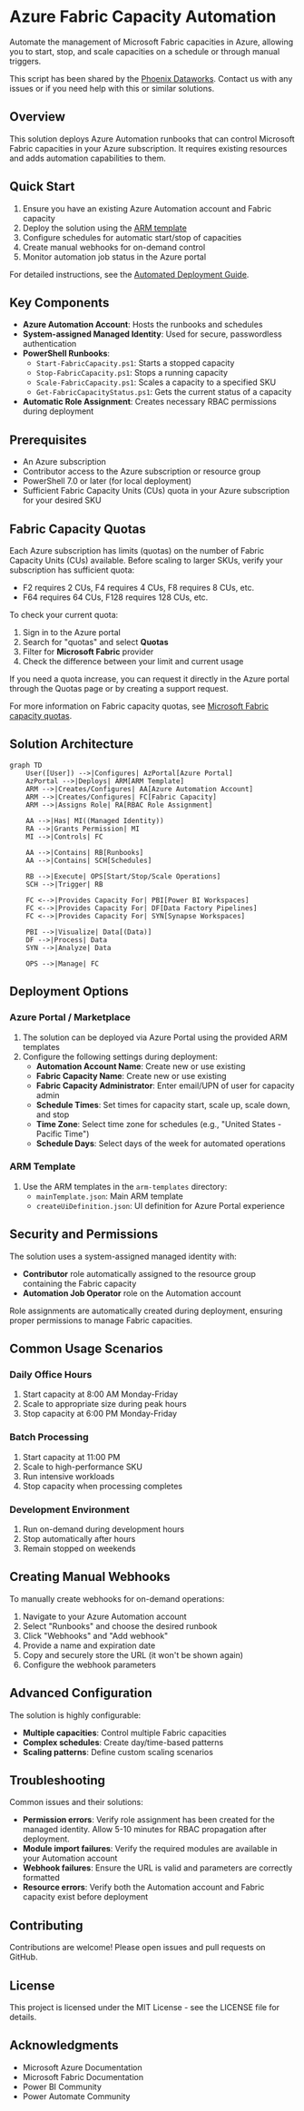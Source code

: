 # Azure Fabric Capacity Automation

Automate the management of Microsoft Fabric capacities in Azure, allowing you to start, stop, and scale capacities on a schedule or through manual triggers.

This script has been shared by the [Phoenix Dataworks](https://phoenixdaa.works). Contact us with any issues or if you need help with this or similar solutions.

## Overview

This solution deploys Azure Automation runbooks that can control Microsoft Fabric capacities in your Azure subscription. It requires existing resources and adds automation capabilities to them.

## Quick Start

1. Ensure you have an existing Azure Automation account and Fabric capacity
2. Deploy the solution using the [ARM template](arm-templates/azuredeploy.json)
3. Configure schedules for automatic start/stop of capacities
4. Create manual webhooks for on-demand control
5. Monitor automation job status in the Azure portal

For detailed instructions, see the [Automated Deployment Guide](Automated-Deployment-Guide.md).

## Key Components

- **Azure Automation Account**: Hosts the runbooks and schedules
- **System-assigned Managed Identity**: Used for secure, passwordless authentication
- **PowerShell Runbooks**:
  - `Start-FabricCapacity.ps1`: Starts a stopped capacity
  - `Stop-FabricCapacity.ps1`: Stops a running capacity
  - `Scale-FabricCapacity.ps1`: Scales a capacity to a specified SKU
  - `Get-FabricCapacityStatus.ps1`: Gets the current status of a capacity
- **Automatic Role Assignment**: Creates necessary RBAC permissions during deployment

## Prerequisites

- An Azure subscription
- Contributor access to the Azure subscription or resource group
- PowerShell 7.0 or later (for local deployment)
- Sufficient Fabric Capacity Units (CUs) quota in your Azure subscription for your desired SKU

## Fabric Capacity Quotas

Each Azure subscription has limits (quotas) on the number of Fabric Capacity Units (CUs) available. Before scaling to larger SKUs, verify your subscription has sufficient quota:

- F2 requires 2 CUs, F4 requires 4 CUs, F8 requires 8 CUs, etc.
- F64 requires 64 CUs, F128 requires 128 CUs, etc.

To check your current quota:
1. Sign in to the Azure portal
2. Search for "quotas" and select **Quotas**
3. Filter for **Microsoft Fabric** provider
4. Check the difference between your limit and current usage

If you need a quota increase, you can request it directly in the Azure portal through the Quotas page or by creating a support request.

For more information on Fabric capacity quotas, see [Microsoft Fabric capacity quotas](https://learn.microsoft.com/en-us/fabric/enterprise/fabric-quotas).

## Solution Architecture

```mermaid
graph TD
    User([User]) -->|Configures| AzPortal[Azure Portal]
    AzPortal -->|Deploys| ARM[ARM Template]
    ARM -->|Creates/Configures| AA[Azure Automation Account]
    ARM -->|Creates/Configures| FC[Fabric Capacity]
    ARM -->|Assigns Role| RA[RBAC Role Assignment]
    
    AA -->|Has| MI((Managed Identity))
    RA -->|Grants Permission| MI
    MI -->|Controls| FC
    
    AA -->|Contains| RB[Runbooks]
    AA -->|Contains| SCH[Schedules]
    
    RB -->|Execute| OPS[Start/Stop/Scale Operations]
    SCH -->|Trigger| RB
    
    FC <-->|Provides Capacity For| PBI[Power BI Workspaces]
    FC <-->|Provides Capacity For| DF[Data Factory Pipelines]
    FC <-->|Provides Capacity For| SYN[Synapse Workspaces]
    
    PBI -->|Visualize| Data[(Data)]
    DF -->|Process| Data
    SYN -->|Analyze| Data
    
    OPS -->|Manage| FC
```

## Deployment Options

### Azure Portal / Marketplace

1. The solution can be deployed via Azure Portal using the provided ARM templates
2. Configure the following settings during deployment:
   - **Automation Account Name**: Create new or use existing
   - **Fabric Capacity Name**: Create new or use existing
   - **Fabric Capacity Administrator**: Enter email/UPN of user for capacity admin
   - **Schedule Times**: Set times for capacity start, scale up, scale down, and stop
   - **Time Zone**: Select time zone for schedules (e.g., "United States - Pacific Time")
   - **Schedule Days**: Select days of the week for automated operations

### ARM Template

1. Use the ARM templates in the `arm-templates` directory:
   - `mainTemplate.json`: Main ARM template
   - `createUiDefinition.json`: UI definition for Azure Portal experience

## Security and Permissions

The solution uses a system-assigned managed identity with:
- **Contributor** role automatically assigned to the resource group containing the Fabric capacity
- **Automation Job Operator** role on the Automation account

Role assignments are automatically created during deployment, ensuring proper permissions to manage Fabric capacities.

## Common Usage Scenarios

### Daily Office Hours

1. Start capacity at 8:00 AM Monday-Friday
2. Scale to appropriate size during peak hours
3. Stop capacity at 6:00 PM Monday-Friday

### Batch Processing

1. Start capacity at 11:00 PM
2. Scale to high-performance SKU
3. Run intensive workloads
4. Stop capacity when processing completes

### Development Environment

1. Run on-demand during development hours
2. Stop automatically after hours
3. Remain stopped on weekends

## Creating Manual Webhooks

To manually create webhooks for on-demand operations:

1. Navigate to your Azure Automation account
2. Select "Runbooks" and choose the desired runbook
3. Click "Webhooks" and "Add webhook"
4. Provide a name and expiration date
5. Copy and securely store the URL (it won't be shown again)
6. Configure the webhook parameters

## Advanced Configuration

The solution is highly configurable:

- **Multiple capacities**: Control multiple Fabric capacities
- **Complex schedules**: Create day/time-based patterns
- **Scaling patterns**: Define custom scaling scenarios

## Troubleshooting

Common issues and their solutions:

- **Permission errors**: Verify role assignment has been created for the managed identity. Allow 5-10 minutes for RBAC propagation after deployment.
- **Module import failures**: Verify the required modules are available in your Automation account
- **Webhook failures**: Ensure the URL is valid and parameters are correctly formatted
- **Resource errors**: Verify both the Automation account and Fabric capacity exist before deployment

## Contributing

Contributions are welcome! Please open issues and pull requests on GitHub.

## License

This project is licensed under the MIT License - see the LICENSE file for details.

## Acknowledgments

- Microsoft Azure Documentation
- Microsoft Fabric Documentation
- Power BI Community
- Power Automate Community

